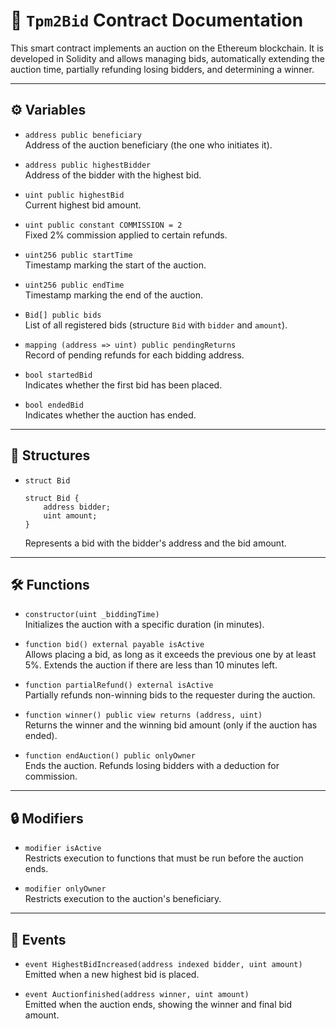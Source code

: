 # 📘 `Tpm2Bid` Contract Documentation

This smart contract implements an auction on the Ethereum blockchain. It is developed in Solidity and allows managing bids, automatically extending the auction time, partially refunding losing bidders, and determining a winner.

---

## ⚙️ Variables

- `address public beneficiary`  
  Address of the auction beneficiary (the one who initiates it).

- `address public highestBidder`  
  Address of the bidder with the highest bid.

- `uint public highestBid`  
  Current highest bid amount.

- `uint public constant COMMISSION = 2`  
  Fixed 2% commission applied to certain refunds.

- `uint256 public startTime`  
  Timestamp marking the start of the auction.

- `uint256 public endTime`  
  Timestamp marking the end of the auction.

- `Bid[] public bids`  
  List of all registered bids (structure `Bid` with `bidder` and `amount`).

- `mapping (address => uint) public pendingReturns`  
  Record of pending refunds for each bidding address.

- `bool startedBid`  
  Indicates whether the first bid has been placed.

- `bool endedBid`  
  Indicates whether the auction has ended.

---

## 🧩 Structures

- `struct Bid`  
  ```solidity
  struct Bid {
      address bidder;
      uint amount;
  }
  ```
  Represents a bid with the bidder's address and the bid amount.

---

## 🛠️ Functions

- `constructor(uint _biddingTime)`  
  Initializes the auction with a specific duration (in minutes).

- `function bid() external payable isActive`  
  Allows placing a bid, as long as it exceeds the previous one by at least 5%. Extends the auction if there are less than 10 minutes left.

- `function partialRefund() external isActive`  
  Partially refunds non-winning bids to the requester during the auction.

- `function winner() public view returns (address, uint)`  
  Returns the winner and the winning bid amount (only if the auction has ended).

- `function endAuction() public onlyOwner`  
  Ends the auction. Refunds losing bidders with a deduction for commission.

---

## 🔒 Modifiers

- `modifier isActive`  
  Restricts execution to functions that must be run before the auction ends.

- `modifier onlyOwner`  
  Restricts execution to the auction's beneficiary.

---

## 📢 Events

- `event HighestBidIncreased(address indexed bidder, uint amount)`  
  Emitted when a new highest bid is placed.

- `event Auctionfinished(address winner, uint amount)`  
  Emitted when the auction ends, showing the winner and final bid amount.